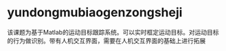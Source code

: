 # yundongmubiaogenzongsheji
该课题为基于Matlab的运动目标跟踪系统。可以实时框定运动目标。对运动目标的行为做识别。带有人机交互界面，需要在人机交互界面的基础上进行拓展

